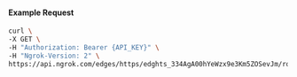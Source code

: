 <!-- Code generated for API Clients. DO NOT EDIT. -->

#### Example Request

```bash
curl \
-X GET \
-H "Authorization: Bearer {API_KEY}" \
-H "Ngrok-Version: 2" \
https://api.ngrok.com/edges/https/edghts_334AgA00hYeWzx9e3Km5ZOSevJm/routes/edghtsrt_334Ag5hTW0a0MrKLuBOGwEKKavx/oidc
```
